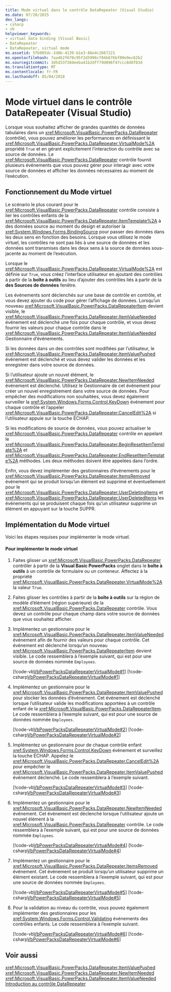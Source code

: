 ```yaml
---
title: Mode virtuel dans le contrôle DataRepeater (Visual Studio)
ms.date: 07/20/2015
dev_langs:
- csharp
- vb
helpviewer_keywords:
- virtual data binding [Visual Basic]
- DataRepeater
- DataRepeater, virtual mode
ms.assetid: 5fb805dc-2d8b-4139-b1e3-86e4c2667221
ms.openlocfilehash: 7aa462f670c95f2d5996cf04b676bf09e9ec62b2
ms.sourcegitcommit: 3d5d33f384eeba41b2dff79d096f47ccc8d8f03d
ms.translationtype: MT
ms.contentlocale: fr-FR
ms.lasthandoff: 05/04/2018
---
```

# <a name="virtual-mode-in-the-datarepeater-control-visual-studio"></a>Mode virtuel dans le contrôle DataRepeater (Visual Studio)
Lorsque vous souhaitez afficher de grandes quantités de données tabulaires dans un <xref:Microsoft.VisualBasic.PowerPacks.DataRepeater> (contrôle), vous pouvez améliorer les performances en définissant le <xref:Microsoft.VisualBasic.PowerPacks.DataRepeater.VirtualMode%2A> propriété `True` et en gérant explicitement l’interaction du contrôle avec sa source de données. Le <xref:Microsoft.VisualBasic.PowerPacks.DataRepeater> contrôle fournit plusieurs événements que vous pouvez gérer pour interagir avec votre source de données et afficher les données nécessaires au moment de l’exécution.  
  
## <a name="how-virtual-mode-works"></a>Fonctionnement du Mode virtuel  
 Le scénario le plus courant pour le <xref:Microsoft.VisualBasic.PowerPacks.DataRepeater> contrôle consiste à lier les contrôles enfants de la <xref:Microsoft.VisualBasic.PowerPacks.DataRepeater.ItemTemplate%2A> à des données source au moment du design et autoriser la <xref:System.Windows.Forms.BindingSource> pour passer des données dans les deux sens en fonction des besoins. Lorsque vous utilisez le mode virtuel, les contrôles ne sont pas liés à une source de données et les données sont transmises dans les deux sens à la source de données sous-jacente au moment de l’exécution.  
  
 Lorsque le <xref:Microsoft.VisualBasic.PowerPacks.DataRepeater.VirtualMode%2A> est définie sur `True`, vous créez l’interface utilisateur en ajoutant des contrôles à partir de la **boîte à outils** au lieu d’ajouter des contrôles liés à partir de la **des Sources de données** fenêtre.  
  
 Les événements sont déclenchés sur une base de contrôle en contrôle, et vous devez ajouter du code pour gérer l’affichage de données. Lorsqu’un nouveau <xref:Microsoft.VisualBasic.PowerPacks.DataRepeaterItem> devient visible, le <xref:Microsoft.VisualBasic.PowerPacks.DataRepeater.ItemValueNeeded> événement est déclenché une fois pour chaque contrôle, et vous devez fournir les valeurs pour chaque contrôle dans le <xref:Microsoft.VisualBasic.PowerPacks.DataRepeater.ItemValueNeeded> Gestionnaire d’événements.  
  
 Si les données dans un des contrôles sont modifiées par l’utilisateur, le <xref:Microsoft.VisualBasic.PowerPacks.DataRepeater.ItemValuePushed> événement est déclenché et vous devez valider les données et les enregistrer dans votre source de données.  
  
 Si l’utilisateur ajoute un nouvel élément, le <xref:Microsoft.VisualBasic.PowerPacks.DataRepeater.NewItemNeeded> événement est déclenché. Utilisez le Gestionnaire de cet événement pour créer un nouvel enregistrement dans votre source de données. Pour empêcher des modifications non souhaitées, vous devez également surveiller la <xref:System.Windows.Forms.Control.KeyDown> événement pour chaque contrôle et l’appeler <xref:Microsoft.VisualBasic.PowerPacks.DataRepeater.CancelEdit%2A> si l’utilisateur appuie sur la touche ÉCHAP.  
  
 Si les modifications de source de données, vous pouvez actualiser le <xref:Microsoft.VisualBasic.PowerPacks.DataRepeater> contrôle en appelant le <xref:Microsoft.VisualBasic.PowerPacks.DataRepeater.BeginResetItemTemplate%2A> et <xref:Microsoft.VisualBasic.PowerPacks.DataRepeater.EndResetItemTemplate%2A> méthodes. Les deux méthodes doivent être appelées dans l’ordre.  
  
 Enfin, vous devez implémenter des gestionnaires d’événements pour le <xref:Microsoft.VisualBasic.PowerPacks.DataRepeater.ItemsRemoved> événement qui se produit lorsqu’un élément est supprimé et éventuellement pour le <xref:Microsoft.VisualBasic.PowerPacks.DataRepeater.UserDeletingItems> et <xref:Microsoft.VisualBasic.PowerPacks.DataRepeater.UserDeletedItems> les événements qui se produisent chaque fois qu’un utilisateur supprime un élément en appuyant sur la touche SUPPR.  
  
## <a name="implementing-virtual-mode"></a>Implémentation du Mode virtuel  
 Voici les étapes requises pour implémenter le mode virtuel.  
  
#### <a name="to-implement-virtual-mode"></a>Pour implémenter le mode virtuel  
  
1.  Faites glisser un <xref:Microsoft.VisualBasic.PowerPacks.DataRepeater> contrôler à partir de la **Visual Basic PowerPacks** onglet dans le **boîte à outils** à un contrôle de formulaire ou un conteneur. Affectez à la propriété <xref:Microsoft.VisualBasic.PowerPacks.DataRepeater.VirtualMode%2A> la valeur `True`.  
  
2.  Faites glisser les contrôles à partir de la **boîte à outils** sur la région de modèle d’élément (région supérieure) de la <xref:Microsoft.VisualBasic.PowerPacks.DataRepeater> contrôle. Vous devez un contrôle pour chaque champ dans votre source de données que vous souhaitez afficher.  
  
3.  Implémentez un gestionnaire pour le <xref:Microsoft.VisualBasic.PowerPacks.DataRepeater.ItemValueNeeded> événement afin de fournir des valeurs pour chaque contrôle. Cet événement est déclenché lorsqu’un nouveau <xref:Microsoft.VisualBasic.PowerPacks.DataRepeaterItem> devient visible. Le code ressemblera à l’exemple suivant, qui est pour une source de données nommée `Employees`.  
  
     [!code-vb[VbPowerPacksDataRepeaterVirtualMode#1](../../../visual-basic/developing-apps/windows-forms/codesnippet/VisualBasic/virtual-mode-in-the-datarepeater-control-visual-studio_1.vb)]
     [!code-csharp[VbPowerPacksDataRepeaterVirtualMode#1](../../../visual-basic/developing-apps/windows-forms/codesnippet/CSharp/virtual-mode-in-the-datarepeater-control-visual-studio_1.cs)]  
  
4.  Implémentez un gestionnaire pour le <xref:Microsoft.VisualBasic.PowerPacks.DataRepeater.ItemValuePushed> pour stocker les données d’événement. Cet événement est déclenché lorsque l’utilisateur valide les modifications apportées à un contrôle enfant de la <xref:Microsoft.VisualBasic.PowerPacks.DataRepeaterItem>. Le code ressemblera à l’exemple suivant, qui est pour une source de données nommée `Employees`.  
  
     [!code-vb[VbPowerPacksDataRepeaterVirtualMode#2](../../../visual-basic/developing-apps/windows-forms/codesnippet/VisualBasic/virtual-mode-in-the-datarepeater-control-visual-studio_2.vb)]
     [!code-csharp[VbPowerPacksDataRepeaterVirtualMode#2](../../../visual-basic/developing-apps/windows-forms/codesnippet/CSharp/virtual-mode-in-the-datarepeater-control-visual-studio_2.cs)]  
  
5.  Implémentez un gestionnaire pour de chaque contrôle enfant <xref:System.Windows.Forms.Control.KeyDown> événement et surveillez la touche ÉCHAP. Appelez le <xref:Microsoft.VisualBasic.PowerPacks.DataRepeater.CancelEdit%2A> pour empêcher le <xref:Microsoft.VisualBasic.PowerPacks.DataRepeater.ItemValuePushed> événement déclenché. Le code ressemblera à l’exemple suivant.  
  
     [!code-vb[VbPowerPacksDataRepeaterVirtualMode#3](../../../visual-basic/developing-apps/windows-forms/codesnippet/VisualBasic/virtual-mode-in-the-datarepeater-control-visual-studio_3.vb)]
     [!code-csharp[VbPowerPacksDataRepeaterVirtualMode#3](../../../visual-basic/developing-apps/windows-forms/codesnippet/CSharp/virtual-mode-in-the-datarepeater-control-visual-studio_3.cs)]  
  
6.  Implémentez un gestionnaire pour le <xref:Microsoft.VisualBasic.PowerPacks.DataRepeater.NewItemNeeded> événement. Cet événement est déclenché lorsque l’utilisateur ajoute un nouvel élément à la <xref:Microsoft.VisualBasic.PowerPacks.DataRepeater> contrôle. Le code ressemblera à l’exemple suivant, qui est pour une source de données nommée `Employees`.  
  
     [!code-vb[VbPowerPacksDataRepeaterVirtualMode#4](../../../visual-basic/developing-apps/windows-forms/codesnippet/VisualBasic/virtual-mode-in-the-datarepeater-control-visual-studio_4.vb)]
     [!code-csharp[VbPowerPacksDataRepeaterVirtualMode#4](../../../visual-basic/developing-apps/windows-forms/codesnippet/CSharp/virtual-mode-in-the-datarepeater-control-visual-studio_4.cs)]  
  
7.  Implémentez un gestionnaire pour le <xref:Microsoft.VisualBasic.PowerPacks.DataRepeater.ItemsRemoved> événement. Cet événement se produit lorsqu’un utilisateur supprime un élément existant. Le code ressemblera à l’exemple suivant, qui est pour une source de données nommée `Employees`.  
  
     [!code-vb[VbPowerPacksDataRepeaterVirtualMode#5](../../../visual-basic/developing-apps/windows-forms/codesnippet/VisualBasic/virtual-mode-in-the-datarepeater-control-visual-studio_5.vb)]
     [!code-csharp[VbPowerPacksDataRepeaterVirtualMode#5](../../../visual-basic/developing-apps/windows-forms/codesnippet/CSharp/virtual-mode-in-the-datarepeater-control-visual-studio_5.cs)]  
  
8.  Pour la validation au niveau du contrôle, vous pouvez également implémenter des gestionnaires pour les <xref:System.Windows.Forms.Control.Validating> événements des contrôles enfants. Le code ressemblera à l’exemple suivant.  
  
     [!code-vb[VbPowerPacksDataRepeaterVirtualMode#6](../../../visual-basic/developing-apps/windows-forms/codesnippet/VisualBasic/virtual-mode-in-the-datarepeater-control-visual-studio_6.vb)]
     [!code-csharp[VbPowerPacksDataRepeaterVirtualMode#6](../../../visual-basic/developing-apps/windows-forms/codesnippet/CSharp/virtual-mode-in-the-datarepeater-control-visual-studio_6.cs)]  
  
## <a name="see-also"></a>Voir aussi  
 <xref:Microsoft.VisualBasic.PowerPacks.DataRepeater.ItemValuePushed>  
 <xref:Microsoft.VisualBasic.PowerPacks.DataRepeater.NewItemNeeded>  
 <xref:Microsoft.VisualBasic.PowerPacks.DataRepeater.ItemValueNeeded>  
 [Introduction au contrôle DataRepeater](../../../visual-basic/developing-apps/windows-forms/introduction-to-the-datarepeater-control-visual-studio.md)
